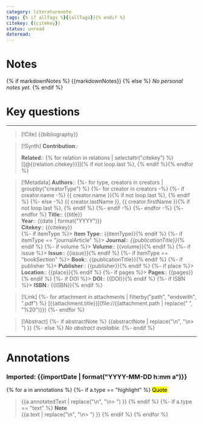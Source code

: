 ```yaml
---
category: literaturenote
tags: {% if allTags %}{{allTags}}{% endif %}
citekey: {{citekey}}
status: unread
dateread:
---
```

# Notes

{% if markdownNotes %}
{{markdownNotes}}
{% else %}
_No personal notes yet._
{% endif %}

# Key questions



---
> [!Cite]
> {{bibliography}}

> [!Synth]
> **Contribution**::  
>   
> **Related**:: {% for relation in relations | selectattr("citekey") %} [[@{{relation.citekey}}]]{% if not loop.last %}, {% endif %}{% endfor %}

> [!Metadata]
> **Authors**:: 
{%- for type, creators in creators | groupby("creatorType") %}
{%- for creator in creators -%}
{%- if creator.name -%}
{{ creator.name }}{% if not loop.last %}, {% endif %}
{%- else -%}
{{ creator.lastName }}, {{ creator.firstName }}{% if not loop.last %}, {% endif %}
{%- endif -%}
{%- endfor -%}
{%- endfor %}
> **Title**:: {{title}}  
> **Year**:: {{date | format("YYYY")}}  
> **Citekey**:: {{citekey}}  
{%- if itemType %}> **Item Type**:: {{itemType}}{% endif %}
{%- if itemType == "journalArticle" %}> **Journal**:: *{{publicationTitle}}*{% endif %}
{%- if volume %}> **Volume**:: {{volume}}{% endif %}
{%- if issue %}> **Issue**:: {{issue}}{% endif %}
{%- if itemType == "bookSection" %}> **Book**:: {{publicationTitle}}{% endif %}
{%- if publisher %}> **Publisher**:: {{publisher}}{% endif %}
{%- if place %}> **Location**:: {{place}}{% endif %}
{%- if pages %}> **Pages**:: {{pages}}{% endif %}
{%- if DOI %}> **DOI**:: {{DOI}}{% endif %}
{%- if ISBN %}> **ISBN**:: {{ISBN}}{% endif %}

> [!Link]
{%- for attachment in attachments | filterby("path", "endswith", ".pdf") %}
> [{{attachment.title}}](file://{{attachment.path | replace(" ", "%20")}})
{%- endfor %}

> [!Abstract]
{%- if abstractNote %}
> {{abstractNote | replace("\n", "\n> ") }}
{%- else %}
> *No abstract available.*
{%- endif %}
---

# Annotations

### Imported: {{importDate | format("YYYY-MM-DD h:mm a")}}

{% for a in annotations %}
{%- if a.type == "highlight" %}
<mark style="background-color: {{a.color}}">Quote</mark>  
> {{a.annotatedText | replace("\n", "\n> ") }}
{% endif %}
{%- if a.type == "text" %}
**Note**  
> {{a.text | replace("\n", "\n> ") }}
{% endif %}
{% endfor %}

